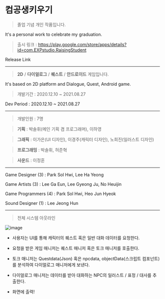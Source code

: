 # 컴공생키우기

> 졸업 기념 개인 작품입니다.

It's a personal work to celebrate my graduation.

> 출시 링크 : https://play.google.com/store/apps/details?id=com.EXPstudio.RaisingStudent

Release Link


---


> **2D** / **다이얼로그** / **퀘스트** / **안드로이드** 게임입니다.

It's based on 2D platform and Dialogue, Quest, Android game. 


> 개발기간 : 2020.12.10 ~ 2021.08.27

Dev Period : 2020.12.10 ~ 2021.08.27


---


> 개발인원 : 7명

> **기획** : 박솔휘(메인 기획 겸 프로그래머), 이하영

> **그래픽** : 이가은(UI 디자인), 이경주(캐릭터 디자인), 노희진(일러스트 디자인) 

> **프로그래밍** : 박솔휘, 허준혁

> **사운드** : 이정훈


---


Game Designer (3) : Park Sol Hwi, Lee Ha Yeong

Game Artists (3) : Lee Ga Eun, Lee Gyeong Ju, No Heuijin

Game Programmers (4) : Park Sol Hwi, Heo Jun Hyeok

Sound Designer (1) : Lee Jeong Hun
  
  
---

> 전체 시스템 아웃라인

![image](https://user-images.githubusercontent.com/67333432/144268169-b82f7f10-3acf-4843-876d-a2c991f91fcc.png)

- 사용자는 UI를 통해 캐릭터의 퀘스트 혹은 일반 대화 데이터를 요청한다.

- 요청을 받은 게임 매니저는 퀘스트 매니저 혹은 토크 매니저를 호출한다.

- 토크 매니저는 Questdata(Json) 혹은 npcdata, objectData(스크립트 컴포넌트)를 분석하여 다이얼로그 매니저에게 보낸다.

- 다이얼로그 매니저는 데이터를 받아 대화하는 NPC의 일러스트 / 표정 / 대사를 추출한다.

- 화면에 출력!


  
